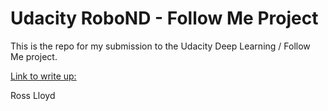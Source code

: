 # Udacity RoboND - Follow Me Project

This is the repo for my submission to the Udacity Deep Learning / Follow Me project.

[Link to write up:](https://github.com/RossPLloyd/Udacity-RoboND-Follow-Me-Ross-Lloyd/blob/master/RoboND-Writeup-Deep%20Learning-project%20-%20Ross%20Lloyd/RoboND_Deep%20learning_Project_Writeup%20-%20Ross%20Lloyd/Writeup/Ross_Lloyd_Deep_Learning_Writeup.md)

Ross Lloyd
